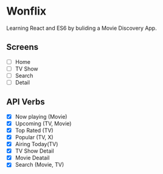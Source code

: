# Wonflix

Learning React and ES6 by buliding a Movie Discovery App.


## Screens

-[ ] Home
-[ ] TV Show
-[ ] Search
-[ ] Detail

## API Verbs

-[x] Now playing (Movie)
-[x] Upcoming (TV, Movie)
-[x] Top Rated (TV)
-[x] Popular (TV, X)
-[x] Airing Today(TV)
-[x] TV Show Detail
-[x] Movie Deatail
-[x] Search (Movie, TV)